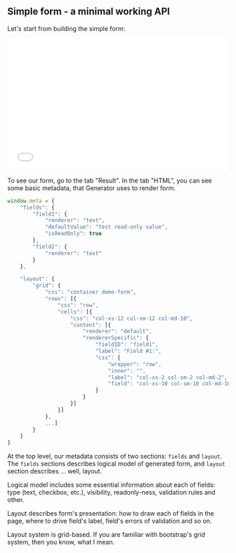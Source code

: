 <h2>Simple form - a minimal working API</h2>

Let's start from building the simple form:
<iframe width="100%" 
        height="300" 
        src="//jsfiddle.net/azaviruha/69z2wepo/5004/embedded/" 
        allowfullscreen="allowfullscreen" 
        frameborder="0">
</iframe>

To see our form, go to the tab "Result". In the tab "HTML", you can see some basic metadata, that Generator uses to render form.

```javascript
window.meta = {
    "fields": {
        "field1": {
            "renderer": "text",
            "defaultValue": "test read-only value",
            "isReadOnly": true
        },
        "field2": {
            "renderer": "text"
        }
    },

    "layout": {
        "grid": {
            "css": "container demo-form",
            "rows": [{
                "css": "row",
                "cells": [{
                    "css": "col-xs-12 col-sm-12 col-md-10",
                    "content": [{
                        "renderer": "default",
                        "rendererSpecific": {
                            "fieldID": "field1",
                            "label": "Field #1:",
                            "css": {
                                "wrapper": "row",
                                "inner": "",
                                "label": "col-xs-2 col-sm-2 col-md-2",
                                "field": "col-xs-10 col-sm-10 col-md-10"
                            }
                        }
                    }]
                }]
            },
            ...]
        }
    }
}
```

At the top level, our metadata consists of two sections: `fields` and
`layout`. The `fields` sections describes logical model of generated
form, and `layout` section describes ... well, layout.

Logical model includes some essential information about each of
fields: type (text, checkbox, etc.), visibility, readonly-ness,
validation rules and other.

Layout describes form's presentation: how to draw each of fields in
the page, where to drive field's label, field's errors of validation
and so on.

Layout system is grid-based. If you are familiar with bootstrap's
grid system, then you know, what I mean.
